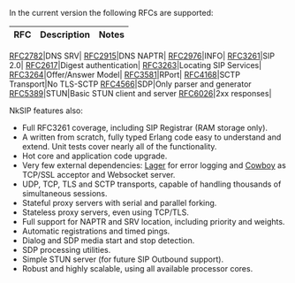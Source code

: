 In the current version the following RFCs are supported:

RFC|Description|Notes
---|---|---

[RFC2782](http://tools.ietf.org/html/rfc2782)|DNS SRV|
[RFC2915](http://tools.ietf.org/html/rfc2915)|DNS NAPTR|
[RFC2976](http://tools.ietf.org/html/rfc2976)|INFO|
[RFC3261](http://tools.ietf.org/html/rfc3261)|SIP 2.0|
[RFC2617](http://tools.ietf.org/html/rfc2617)|Digest authentication|
[RFC3263](http://tools.ietf.org/html/rfc3263)|Locating SIP Services|
[RFC3264](http://tools.ietf.org/html/rfc3264)|Offer/Answer Model|
[RFC3581](http://tools.ietf.org/html/rfc3581)|RPort|
[RFC4168](http://tools.ietf.org/html/rfc4168)|SCTP Transport|No TLS-SCTP
[RFC4566](http://tools.ietf.org/html/rfc4566)|SDP|Only parser and generator
[RFC5389](http://tools.ietf.org/html/rfc5389)|STUN|Basic STUN client and server
[RFC6026]([http://tools.ietf.org/html/rfc6026)|2xx responses|


NkSIP features also:
 * Full RFC3261 coverage, including SIP Registrar (RAM storage only).
 * A written from scratch, fully typed Erlang code easy to understand and extend. Unit tests cover nearly all of the functionality.
 * Hot core and application code upgrade.
 * Very few external dependencies: [Lager](https://github.com/basho/lager) for error logging and [Cowboy](http://ninenines.eu") as TCP/SSL acceptor and Websocket server.
 * UDP, TCP, TLS and SCTP transports, capable of handling thousands of simultaneous sessions.
 * Stateful proxy servers with serial and parallel forking.
 * Stateless proxy servers, even using TCP/TLS.
 * Full support for NAPTR and SRV location, including priority and weights.
 * Automatic registrations and timed pings.
 * Dialog and SDP media start and stop detection.
 * SDP processing utilities.
 * Simple STUN server (for future SIP Outbound support).
 * Robust and highly scalable, using all available processor cores.

